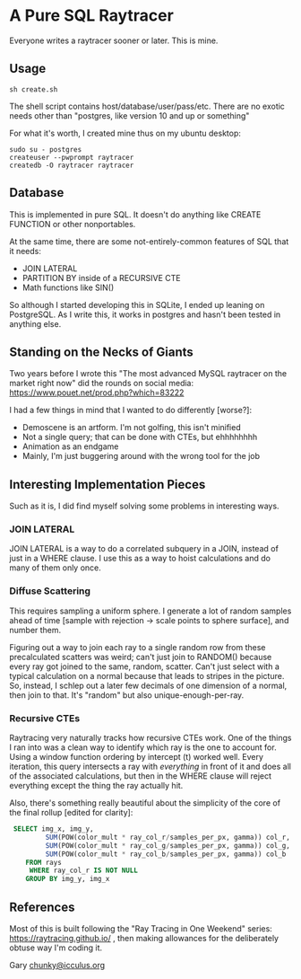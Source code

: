 # A Pure SQL Raytracer

Everyone writes a raytracer sooner or later. This is mine.

## Usage

```shell
sh create.sh
```

The shell script contains host/database/user/pass/etc. There are
no exotic needs other than "postgres, like version 10 and up or
something"

For what it's worth, I created mine thus on my ubuntu desktop:
```shell
sudo su - postgres
createuser --pwprompt raytracer
createdb -O raytracer raytracer
```

## Database

This is implemented in pure SQL. It doesn't do anything like CREATE
FUNCTION or other nonportables.

At the same time, there are some not-entirely-common features of SQL
that it needs:

* JOIN LATERAL
* PARTITION BY inside of a RECURSIVE CTE
* Math functions like SIN()

So although I started developing this in SQLite, I ended up leaning
on PostgreSQL. As I write this, it works in postgres and hasn't been
tested in anything else.

## Standing on the Necks of Giants

Two years before I wrote this "The most advanced MySQL raytracer on the
market right now" did the rounds on social media:
https://www.pouet.net/prod.php?which=83222

I had a few things in mind that I wanted to do differently [worse?]:

* Demoscene is an artform. I'm not golfing, this isn't minified
* Not a single query; that can be done with CTEs, but ehhhhhhhh
* Animation as an endgame
* Mainly, I'm just buggering around with the wrong tool for the job

## Interesting Implementation Pieces

Such as it is, I did find myself solving some problems in interesting
ways.

### JOIN LATERAL

JOIN LATERAL is a way to do a correlated subquery in a JOIN, instead of
just in a WHERE clause. I use this as a way to hoist calculations and
do many of them only once.

### Diffuse Scattering

This requires sampling a uniform sphere. I generate a lot of random
samples ahead of time [sample with rejection -> scale points to sphere
surface], and number them.

Figuring out a way to join each ray to a single random row from these
precalculated scatters was weird; can't just join to RANDOM() because
every ray got joined to the same, random, scatter. Can't just select
with a typical calculation on a normal because that leads to stripes
in the picture.  So, instead, I schlep out a later few decimals of one
dimension of a normal, then join to that. It's "random" but also
unique-enough-per-ray.

### Recursive CTEs

Raytracing very naturally tracks how recursive CTEs work. One of the
things I ran into was a clean way to identify which ray is the one to
account for. Using a window function ordering by intercept (t) worked
well. Every iteration, this query intersects a ray with *everything*
in front of it and does all of the associated calculations, but then in
the WHERE clause will reject everything except the thing the ray
actually hit.

Also, there's something really beautiful about the simplicity of the
core of the final rollup [edited for clarity]:
```sql
 SELECT img_x, img_y,
         SUM(POW(color_mult * ray_col_r/samples_per_px, gamma)) col_r,
         SUM(POW(color_mult * ray_col_g/samples_per_px, gamma)) col_g,
         SUM(POW(color_mult * ray_col_b/samples_per_px, gamma)) col_b
    FROM rays
     WHERE ray_col_r IS NOT NULL
    GROUP BY img_y, img_x
```

## References

Most of this is built following the "Ray Tracing in One Weekend"
series: https://raytracing.github.io/ , then making allowances for
the deliberately obtuse way I'm coding it.


Gary <chunky@icculus.org>
